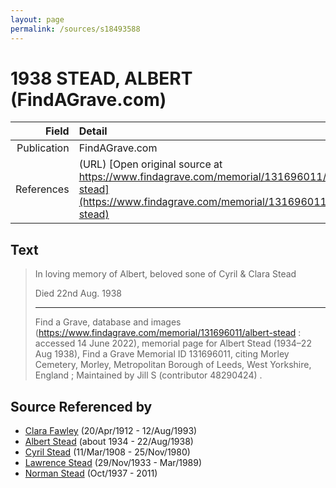 ```yaml
---
layout: page
permalink: /sources/s18493588
---
```


# 1938 STEAD, ALBERT (FindAGrave.com)

Field | Detail
---:|:---
Publication | FindAGrave.com
References | (URL) [Open original source at https://www.findagrave.com/memorial/131696011/albert-stead](https://www.findagrave.com/memorial/131696011/albert-stead)

## Text

> In loving memory of Albert, beloved sone of Cyril & Clara Stead
>
> Died 22nd Aug. 1938
>
> ---
>
> Find a Grave, database and images (https://www.findagrave.com/memorial/131696011/albert-stead : accessed 14 June 2022), memorial page for Albert Stead (1934–22 Aug 1938), Find a Grave Memorial ID 131696011, citing Morley Cemetery, Morley, Metropolitan Borough of Leeds, West Yorkshire, England ; Maintained by Jill S (contributor 48290424) .
>

## Source Referenced by

* [Clara Fawley](../people/@7539126@-clara-fawley-b1912-4-20-d1993-8-12.md) (20/Apr/1912 - 12/Aug/1993)
* [Albert Stead](../people/@82189144@-albert-stead-b1934-d1938-8-22.md) (about 1934 - 22/Aug/1938)
* [Cyril Stead](../people/@61214710@-cyril-stead-b1908-3-11-d1980-11-25.md) (11/Mar/1908 - 25/Nov/1980)
* [Lawrence Stead](../people/@18256653@-lawrence-stead-b1933-11-29-d1989-3.md) (29/Nov/1933 - Mar/1989)
* [Norman Stead](../people/@69808462@-norman-stead-b1937-10-d2011.md) (Oct/1937 - 2011)
